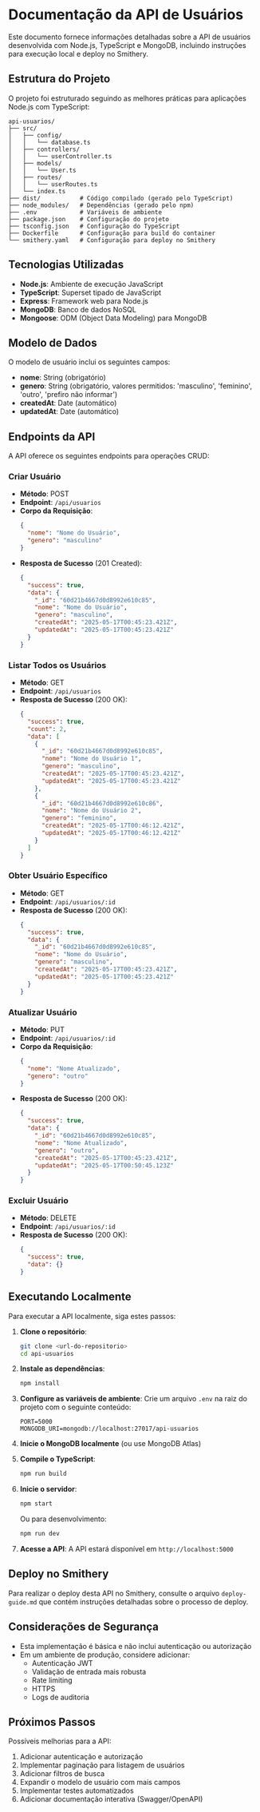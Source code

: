 # Documentação da API de Usuários

Este documento fornece informações detalhadas sobre a API de usuários desenvolvida com Node.js, TypeScript e MongoDB, incluindo instruções para execução local e deploy no Smithery.

## Estrutura do Projeto

O projeto foi estruturado seguindo as melhores práticas para aplicações Node.js com TypeScript:

```
api-usuarios/
├── src/
│   ├── config/
│   │   └── database.ts
│   ├── controllers/
│   │   └── userController.ts
│   ├── models/
│   │   └── User.ts
│   ├── routes/
│   │   └── userRoutes.ts
│   └── index.ts
├── dist/           # Código compilado (gerado pelo TypeScript)
├── node_modules/   # Dependências (gerado pelo npm)
├── .env            # Variáveis de ambiente
├── package.json    # Configuração do projeto
├── tsconfig.json   # Configuração do TypeScript
├── Dockerfile      # Configuração para build do container
└── smithery.yaml   # Configuração para deploy no Smithery
```

## Tecnologias Utilizadas

- **Node.js**: Ambiente de execução JavaScript
- **TypeScript**: Superset tipado de JavaScript
- **Express**: Framework web para Node.js
- **MongoDB**: Banco de dados NoSQL
- **Mongoose**: ODM (Object Data Modeling) para MongoDB

## Modelo de Dados

O modelo de usuário inclui os seguintes campos:

- **nome**: String (obrigatório)
- **genero**: String (obrigatório, valores permitidos: 'masculino', 'feminino', 'outro', 'prefiro não informar')
- **createdAt**: Date (automático)
- **updatedAt**: Date (automático)

## Endpoints da API

A API oferece os seguintes endpoints para operações CRUD:

### Criar Usuário
- **Método**: POST
- **Endpoint**: `/api/usuarios`
- **Corpo da Requisição**:
  ```json
  {
    "nome": "Nome do Usuário",
    "genero": "masculino"
  }
  ```
- **Resposta de Sucesso** (201 Created):
  ```json
  {
    "success": true,
    "data": {
      "_id": "60d21b4667d0d8992e610c85",
      "nome": "Nome do Usuário",
      "genero": "masculino",
      "createdAt": "2025-05-17T00:45:23.421Z",
      "updatedAt": "2025-05-17T00:45:23.421Z"
    }
  }
  ```

### Listar Todos os Usuários
- **Método**: GET
- **Endpoint**: `/api/usuarios`
- **Resposta de Sucesso** (200 OK):
  ```json
  {
    "success": true,
    "count": 2,
    "data": [
      {
        "_id": "60d21b4667d0d8992e610c85",
        "nome": "Nome do Usuário 1",
        "genero": "masculino",
        "createdAt": "2025-05-17T00:45:23.421Z",
        "updatedAt": "2025-05-17T00:45:23.421Z"
      },
      {
        "_id": "60d21b4667d0d8992e610c86",
        "nome": "Nome do Usuário 2",
        "genero": "feminino",
        "createdAt": "2025-05-17T00:46:12.421Z",
        "updatedAt": "2025-05-17T00:46:12.421Z"
      }
    ]
  }
  ```

### Obter Usuário Específico
- **Método**: GET
- **Endpoint**: `/api/usuarios/:id`
- **Resposta de Sucesso** (200 OK):
  ```json
  {
    "success": true,
    "data": {
      "_id": "60d21b4667d0d8992e610c85",
      "nome": "Nome do Usuário",
      "genero": "masculino",
      "createdAt": "2025-05-17T00:45:23.421Z",
      "updatedAt": "2025-05-17T00:45:23.421Z"
    }
  }
  ```

### Atualizar Usuário
- **Método**: PUT
- **Endpoint**: `/api/usuarios/:id`
- **Corpo da Requisição**:
  ```json
  {
    "nome": "Nome Atualizado",
    "genero": "outro"
  }
  ```
- **Resposta de Sucesso** (200 OK):
  ```json
  {
    "success": true,
    "data": {
      "_id": "60d21b4667d0d8992e610c85",
      "nome": "Nome Atualizado",
      "genero": "outro",
      "createdAt": "2025-05-17T00:45:23.421Z",
      "updatedAt": "2025-05-17T00:50:45.123Z"
    }
  }
  ```

### Excluir Usuário
- **Método**: DELETE
- **Endpoint**: `/api/usuarios/:id`
- **Resposta de Sucesso** (200 OK):
  ```json
  {
    "success": true,
    "data": {}
  }
  ```

## Executando Localmente

Para executar a API localmente, siga estes passos:

1. **Clone o repositório**:
   ```bash
   git clone <url-do-repositorio>
   cd api-usuarios
   ```

2. **Instale as dependências**:
   ```bash
   npm install
   ```

3. **Configure as variáveis de ambiente**:
   Crie um arquivo `.env` na raiz do projeto com o seguinte conteúdo:
   ```
   PORT=5000
   MONGODB_URI=mongodb://localhost:27017/api-usuarios
   ```

4. **Inicie o MongoDB localmente** (ou use MongoDB Atlas)

5. **Compile o TypeScript**:
   ```bash
   npm run build
   ```

6. **Inicie o servidor**:
   ```bash
   npm start
   ```
   
   Ou para desenvolvimento:
   ```bash
   npm run dev
   ```

7. **Acesse a API**:
   A API estará disponível em `http://localhost:5000`

## Deploy no Smithery

Para realizar o deploy desta API no Smithery, consulte o arquivo `deploy-guide.md` que contém instruções detalhadas sobre o processo de deploy.

## Considerações de Segurança

- Esta implementação é básica e não inclui autenticação ou autorização
- Em um ambiente de produção, considere adicionar:
  - Autenticação JWT
  - Validação de entrada mais robusta
  - Rate limiting
  - HTTPS
  - Logs de auditoria

## Próximos Passos

Possíveis melhorias para a API:

1. Adicionar autenticação e autorização
2. Implementar paginação para listagem de usuários
3. Adicionar filtros de busca
4. Expandir o modelo de usuário com mais campos
5. Implementar testes automatizados
6. Adicionar documentação interativa (Swagger/OpenAPI)
